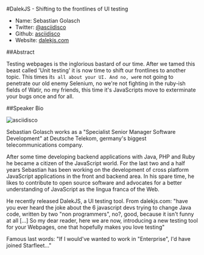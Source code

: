 #DalekJS - Shifting to the frontlines of UI testing

* Name: Sebastian Golasch
* Twitter: [@asciidisco][]
* Github: [asciidisco][]
* Website: [dalekjs.com][]

##Abstract

Testing webpages is the inglorious bastard of our time. After we tamed this beast called 'Unit testing' it is now time to shift our frontlines to another topic. This times it`s all about your UI. And no, we`re not going to penetrate our old enemy Selenium, no we're not fighting in the ruby-ish fields of Watir, no my friends, this time it's JavaScripts move to exterminate your bugs once and for all.

##Speaker Bio

![asciidisco](https://raw.github.com/cascadiajs/2013.cascadiajs.com/master/images/asciidisco.png)

Sebastian Golasch works as a "Specialist Senior Manager Software Development" at Deutsche Telekom, germany's biggest telecommunications company.

After some time developing backend applications with Java, PHP and Ruby he became a citizen of the JavaScript world.
For the last two and a half years Sebastian has been working on the development of cross platform JavaScript applications in the front and backend area. In his spare time, he likes to contribute to open source software and advocates for a better understanding of JavaScript as the lingua franca of the Web.

He recently released DalekJS, a UI testing tool.
From dalekjs.com: "have you ever heard the joke about the 6 javascript devs trying to change Java code, written by two "non programmers", no?, good, because it isn't funny at all […] So my dear reader, here we are now, introducing a new testing tool for your Webpages, one that hopefully makes you love testing"

Famous last words: "If I would've wanted to work in "Enterprise", I'd have joined Starfleet..."

[@asciidisco]:http://twitter.com/asciidisco
[asciidisco]:http://github.com/asciidisco
[dalekjs.com]:http://dalekjs.com
